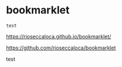 # bookmarklet

```
test
```

https://rioseccaloca.github.io/bookmarklet/

https://github.com/rioseccaloca/bookmarklet

test
